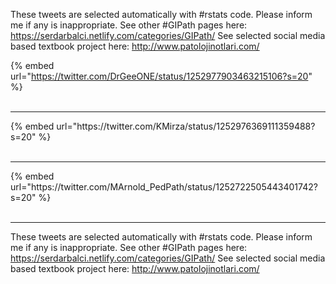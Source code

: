 

These tweets are selected automatically with #rstats code. Please inform me if any is inappropriate.
See other #GIPath pages here: https://serdarbalci.netlify.com/categories/GIPath/ 
See selected social media based textbook project here: http://www.patolojinotlari.com/

{% embed url="https://twitter.com/DrGeeONE/status/1252977903463215106?s=20" %}<br>
<br>
<hr>
{% embed url="https://twitter.com/KMirza/status/1252976369111359488?s=20" %}<br>
<br>
<hr>
{% embed url="https://twitter.com/MArnold_PedPath/status/1252722505443401742?s=20" %}<br>
<br>
<hr>


These tweets are selected automatically with #rstats code. Please inform me if any is inappropriate.
See other #GIPath pages here: https://serdarbalci.netlify.com/categories/GIPath/ 
See selected social media based textbook project here: http://www.patolojinotlari.com/
